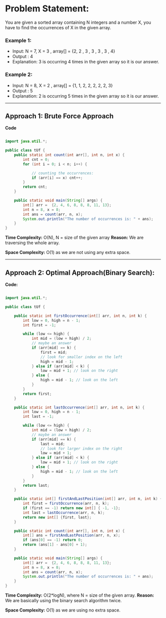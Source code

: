 # Problem Statement: 
You are given a sorted array containing N integers and a number X, you have to find the occurrences of X in the given array.

### Example 1:
- Input:
 N = 7,  X = 3 , array[] = {2, 2 , 3 , 3 , 3 , 3 , 4}
- Output
: 4
- Explanation:
 3 is occurring 4 times in 
the given array so it is our answer.

### Example 2:
- Input:
 N = 8,  X = 2 , array[] = {1, 1, 2, 2, 2, 2, 2, 3}
- Output
: 5
- Explanation:
 2 is occurring 5 times in the given array so it is our answer.

---

## Approach 1: Brute Force Approach

**Code**
```java

import java.util.*;

public class tUf {
    public static int count(int arr[], int n, int x) {
        int cnt = 0;
        for (int i = 0; i < n; i++) {

            // counting the occurrences:
            if (arr[i] == x) cnt++;
        }
        return cnt;
    }

    public static void main(String[] args) {
        int[] arr =  {2, 4, 6, 8, 8, 8, 11, 13};
        int n = 8, x = 8;
        int ans = count(arr, n, x);
        System.out.println("The number of occurrences is: " + ans);
    }
}
```

**Time Complexity:** O(N), N = size of the given array
**Reason:** We are traversing the whole array.

**Space Complexity:** O(1) as we are not using any extra space.

---

## Approach 2: Optimal Approach(Binary Search): 

**Code:**
```java

import java.util.*;

public class tUf {

    public static int firstOccurrence(int[] arr, int n, int k) {
        int low = 0, high = n - 1;
        int first = -1;

        while (low <= high) {
            int mid = (low + high) / 2;
            // maybe an answer
            if (arr[mid] == k) {
                first = mid;
                // look for smaller index on the left
                high = mid - 1;
            } else if (arr[mid] < k) {
                low = mid + 1; // look on the right
            } else {
                high = mid - 1; // look on the left
            }
        }
        return first;
    }

    public static int lastOccurrence(int[] arr, int n, int k) {
        int low = 0, high = n - 1;
        int last = -1;

        while (low <= high) {
            int mid = (low + high) / 2;
            // maybe an answer
            if (arr[mid] == k) {
                last = mid;
                // look for larger index on the right
                low = mid + 1;
            } else if (arr[mid] < k) {
                low = mid + 1; // look on the right
            } else {
                high = mid - 1; // look on the left
            }
        }
        return last;
    }

    public static int[] firstAndLastPosition(int[] arr, int n, int k) {
        int first = firstOccurrence(arr, n, k);
        if (first == -1) return new int[] { -1, -1};
        int last = lastOccurrence(arr, n, k);
        return new int[] {first, last};
    }

    public static int count(int arr[], int n, int x) {
        int[] ans = firstAndLastPosition(arr, n, x);
        if (ans[0] == -1) return 0;
        return (ans[1] - ans[0] + 1);
    }

    public static void main(String[] args) {
        int[] arr =  {2, 4, 6, 8, 8, 8, 11, 13};
        int n = 8, x = 8;
        int ans = count(arr, n, x);
        System.out.println("The number of occurrences is: " + ans);
    }
}
```
**Time Complexity:** O(2*logN), where N = size of the given array.
**Reason:** We are basically using the binary search algorithm twice.

**Space Complexity:** O(1) as we are using no extra space.
